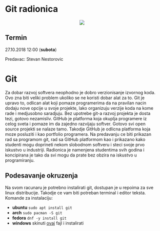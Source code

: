 # Git radionica
<div style="text-align: center">
<img style="margin: auto" src="https://i.imgur.com/vPIuIJr.png">
</div>

## Termin
27.10.2018 12:00 (**subota**) 

Predavac: Stevan Nestorovic

# Git 
Za dobar razvoj softvera neophodno je dobro verzionisanje izvornog koda. Ovo zna biti veliki problem ukoliko se ne koristi dobar alat za to. Git je upravo to, odlican alat koji pomaze programerima da na pravilan nacin dodaju nove opcije u svoje projekte, lako organizuju verzije koda na kome rade i medjusobno saradjuju. Bez upotrebe git-a razvoj projekta je dosta tezi, gotovo nezamisliv. GitHub je platforma koja okuplja programere iz celog sveta i pomaze im da zajedno razvijaju softver. Gotovo svi open source projekti se nalaze tamo. Takodje GitHub je odlicna platforma koja moze posluziti i kao portfolio programera. Na predavanju ce biti prikazan rad sa programom git, rad sa GitHub platformom kao i prikazano kako studenti mogu doprineti nekom slobodnom softveru i steci svoje prvo iskustvo u industriji. Radionica je namenjena studentima svih godina i koncipirana je tako da svi mogu da prate bez obzira na iskustvo u programiranju. 

## Podesavanje okruzenja

Na svom racunaru je potrebno instalirati git, dostupan je u repoima za sve linux distribucije. Takodje ce vam biti potreban terminal i editor teksta. Komande za instalaciju:
- **ubuntu** `sudo apt install git`
- **arch** `sudo pacman -S git`
- **fedora** `dnf -y install git`
- **windows** skinuti [ovaj](https://git-scm.com/download/win) fajl i instalirati
